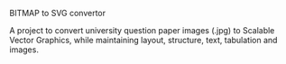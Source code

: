 BITMAP to SVG convertor

A project to convert university question paper images (.jpg) to Scalable Vector Graphics, while maintaining layout, structure, text, tabulation and images.

